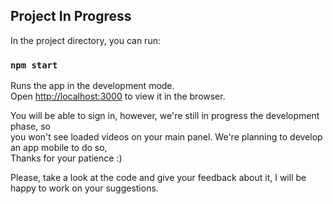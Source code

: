 ## Project In Progress

In the project directory, you can run:

### `npm start`

Runs the app in the development mode.<br />
Open [http://localhost:3000](http://localhost:3000) to view it in the browser.

You will be able to sign in, however, we're still in progress the development phase, so <br />
you won't see loaded videos on your main panel. We're planning to develop an app mobile to do so, <br />
Thanks for your patience :)

Please, take a look at the code and give your feedback about it, I will be happy to work on your suggestions.

